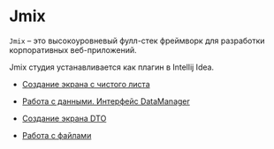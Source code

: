 # Jmix

`Jmix` – это высокоуровневый фулл-стек фреймворк для разработки корпоративных веб-приложений. 

Jmix студия устанавливается как плагин в Intellij Idea. 

- [Создание экрана с чистого листа](./creates-new-screen.md)

- [Работа с данными. Интерфейс DataManager](./data-manager.md)

- [Создание экрана DTO](./dto-view.md)

- [Работа с файлами](./files.md)
